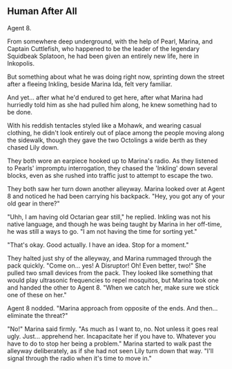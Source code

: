 ## Human After All

Agent 8.

From somewhere deep underground, with the help of Pearl, Marina, and Captain Cuttlefish, who happened to be the leader of the legendary Squidbeak Splatoon, he had been given an entirely new life, here in Inkopolis.

But something about what he was doing right now, sprinting down the street after a fleeing Inkling, beside Marina Ida, felt very familiar.

And yet... after what he'd endured to get here, after what Marina had hurriedly told him as she had pulled him along, he knew something had to be done.

With his reddish tentacles styled like a Mohawk, and wearing casual clothing, he didn't look entirely out of place among the people moving along the sidewalk, though they gave the two Octolings a wide berth as they chased Lily down.

They both wore an earpiece hooked up to Marina's radio. As they listened to Pearls' impromptu interrogation, they chased the 'Inkling' down several blocks, even as she rushed into traffic just to attempt to escape the two.

They both saw her turn down another alleyway. Marina looked over at Agent 8 and noticed he had been carrying his backpack. "Hey, you got any of your old gear in there?"

"Uhh, I am having old Octarian gear still," he replied. Inkling was not his native language, and though he was being taught by Marina in her off-time, he was still a ways to go. "I am not having the time for sorting yet."

"That's okay. Good actually. I have an idea. Stop for a moment."

They halted just shy of the alleyway, and Marina rummaged through the pack quickly. "Come on... yes! A Disruptor! Oh! Even better, two!" She pulled two small devices from the pack. They looked like something that would play ultrasonic frequencies to repel mosquitos, but Marina took one and handed the other to Agent 8. "When we catch her, make sure we stick one of these on her."

Agent 8 nodded. "Marina approach from opposite of the ends. And then... eliminate the threat?"

"No!" Marina said firmly. "As much as I want to, no. Not unless it goes real ugly. Just... apprehend her. Incapacitate her if you have to. Whatever you have to do to stop her being a problem." Marina started to walk past the alleyway deliberately, as if she had not seen Lily turn down that way. "I'll signal through the radio when it's time to move in."